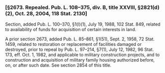### [§2673. Repealed. Pub. L. 108–375, div. B, title XXVIII, §2821(d)(2), Oct. 28, 2004, 118 Stat. 2130] ###

Section, added Pub. L. 100–370, §1(l)(1), July 19, 1988, 102 Stat. 849, related to availability of funds for acquisition of certain interests in land.

A prior section 2673, added Pub. L. 85–861, §1(51), Sept. 2, 1958, 72 Stat. 1459, related to restoration or replacement of facilities damaged or destroyed, prior to repeal by Pub. L. 97–214, §7(1), July 12, 1982, 96 Stat. 173, eff. Oct. 1, 1982, and applicable to military construction projects, and to construction and acquisition of military family housing authorized before, on, or after such date. See section 2854 of this title.